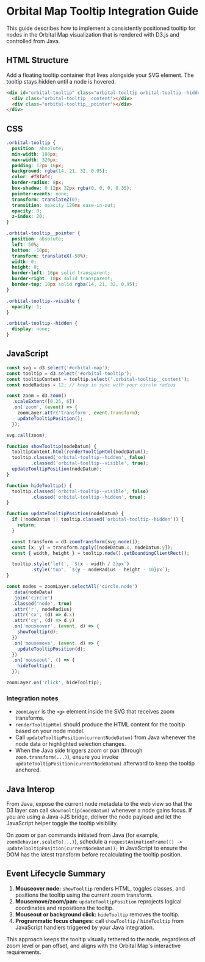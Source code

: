 # Orbital Map Tooltip Integration Guide

This guide describes how to implement a consistently positioned tooltip for nodes in the Orbital Map visualization that is rendered with D3.js and controlled from Java.

## HTML Structure

Add a floating tooltip container that lives alongside your SVG element. The tooltip stays hidden until a node is hovered.

```html
<div id="orbital-tooltip" class="orbital-tooltip orbital-tooltip--hidden">
  <div class="orbital-tooltip__content"></div>
  <div class="orbital-tooltip__pointer"></div>
</div>
```

## CSS

```css
.orbital-tooltip {
  position: absolute;
  min-width: 180px;
  max-width: 320px;
  padding: 12px 16px;
  background: rgba(14, 21, 32, 0.95);
  color: #f8fafc;
  border-radius: 8px;
  box-shadow: 0 12px 32px rgba(0, 0, 0, 0.35);
  pointer-events: none;
  transform: translateZ(0);
  transition: opacity 120ms ease-in-out;
  opacity: 0;
  z-index: 20;
}

.orbital-tooltip__pointer {
  position: absolute;
  left: 50%;
  bottom: -10px;
  transform: translateX(-50%);
  width: 0;
  height: 0;
  border-left: 10px solid transparent;
  border-right: 10px solid transparent;
  border-top: 10px solid rgba(14, 21, 32, 0.95);
}

.orbital-tooltip--visible {
  opacity: 1;
}

.orbital-tooltip--hidden {
  display: none;
}
```

## JavaScript

```javascript
const svg = d3.select('#orbital-map');
const tooltip = d3.select('#orbital-tooltip');
const tooltipContent = tooltip.select('.orbital-tooltip__content');
const nodeRadius = 12; // keep in sync with your circle radius

const zoom = d3.zoom()
  .scaleExtent([0.25, 6])
  .on('zoom', (event) => {
    zoomLayer.attr('transform', event.transform);
    updateTooltipPosition();
  });

svg.call(zoom);

function showTooltip(nodeDatum) {
  tooltipContent.html(renderTooltipHtml(nodeDatum));
  tooltip.classed('orbital-tooltip--hidden', false)
         .classed('orbital-tooltip--visible', true);
  updateTooltipPosition(nodeDatum);
}

function hideTooltip() {
  tooltip.classed('orbital-tooltip--visible', false)
         .classed('orbital-tooltip--hidden', true);
}

function updateTooltipPosition(nodeDatum) {
  if (!nodeDatum || tooltip.classed('orbital-tooltip--hidden')) {
    return;
  }

  const transform = d3.zoomTransform(svg.node());
  const [x, y] = transform.apply([nodeDatum.x, nodeDatum.y]);
  const { width, height } = tooltip.node().getBoundingClientRect();

  tooltip.style('left', `${x - width / 2}px`)
         .style('top', `${y - nodeRadius - height - 10}px`);
}

const nodes = zoomLayer.selectAll('circle.node')
  .data(nodeData)
  .join('circle')
  .classed('node', true)
  .attr('r', nodeRadius)
  .attr('cx', (d) => d.x)
  .attr('cy', (d) => d.y)
  .on('mouseover', (event, d) => {
    showTooltip(d);
  })
  .on('mousemove', (event, d) => {
    updateTooltipPosition(d);
  })
  .on('mouseout', () => {
    hideTooltip();
  });

zoomLayer.on('click', hideTooltip);
```

### Integration notes

* `zoomLayer` is the `<g>` element inside the SVG that receives zoom transforms.
* `renderTooltipHtml` should produce the HTML content for the tooltip based on your node model.
* Call `updateTooltipPosition(currentNodeDatum)` from Java whenever the node data or highlighted selection changes.
* When the Java side triggers zoom or pan (through `zoom.transform(...)`), ensure you invoke `updateTooltipPosition(currentNodeDatum)` afterward to keep the tooltip anchored.

## Java Interop

From Java, expose the current node metadata to the web view so that the D3 layer can call `showTooltip(nodeDatum)` whenever a node gains focus. If you are using a Java→JS bridge, deliver the node payload and let the JavaScript helper toggle the tooltip visibility.

On zoom or pan commands initiated from Java (for example, `zoomBehavior.scaleTo(...)`), schedule a `requestAnimationFrame(() -> updateTooltipPosition(currentNodeDatum));` in JavaScript to ensure the DOM has the latest transform before recalculating the tooltip position.

## Event Lifecycle Summary

1. **Mouseover node:** `showTooltip` renders HTML, toggles classes, and positions the tooltip using the current zoom transform.
2. **Mousemove/zoom/pan:** `updateTooltipPosition` reprojects logical coordinates and repositions the tooltip.
3. **Mouseout or background click:** `hideTooltip` removes the tooltip.
4. **Programmatic focus changes:** call `showTooltip` / `hideTooltip` from JavaScript handlers triggered by your Java integration.

This approach keeps the tooltip visually tethered to the node, regardless of zoom level or pan offset, and aligns with the Orbital Map's interactive requirements.
